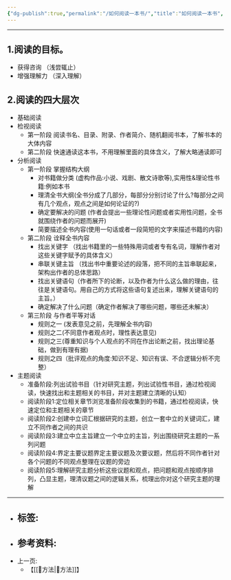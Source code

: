 ```yaml
---
{"dg-publish":true,"permalink":"/如何阅读一本书/","title":"如何阅读一本书","tags":["📥"]}
---
```



---


## 1.阅读的目标。
- 获得咨询     （浅尝辄止）
- 增强理解力    （深入理解）

## 2.阅读的四大层次
- 基础阅读
- 检视阅读
	- 第一阶段  阅读书名、目录、附录、作者简介、随机翻阅书本，了解书本的大体内容
	- 第二阶段  快速通读这本书，不用理解里面的具体含义，了解大略通读即可
- 分析阅读
	- 第一阶段 掌握结构大纲
		- 对书籍做分类 (虚构作品:小说、戏剧、散文诗歌等),实用性&理论性书籍:例如本书
		- 理清全书大纲(全书分成了几部分，每部分分别讨论了什么?每部分之间有几个观点，观点之间是如何论证的?)
		- 确定要解决的问题 (作者会提出一些理论性问题或者实用性问题，全书就围绕作者的问题而展开)
		- 简要描述全书内容(使用一句话或者一段简短的文字来描述书籍的内容)
	- 第二阶段 诠释全书内容
		- 找出关键字  （找出书籍里的一些特殊用词或者专有名词，理解作者对这些关键字赋予的具体含义）
		- 串联关键主旨 （找出书中重要论述的段落，把不同的主旨串联起来，架构出作者的总体思路）
		- 找出关键语句（作者所下的论断，以及作者为什么这么做的理由，往往是关键语句。用自己的方式将这些语句复述出来，理解关键语句的主旨。）
		- 确定解决了什么问题（确定作者解决了哪些问题，哪些还未解决）
	- 第三阶段 与作者平等对话
		- 规则之一 (发表意见之前，先理解全书内容)
		- 规则之二(不同意作者观点时，理性表达意见)
		- 规则之三(尊重知识与个人观点的不同在作出论断之前，找出理论基础，做到有理有据)
		- 规则之四（批评观点的角度:知识不足、知识有误、不合逻辑分析不完整）
- 主题阅读
	- 准备阶段:列出试验书目（针对研究主题，列出试验性书目，通过检视阅读，快速找出和主题相关的书目，并对主题建立清晰的认知）
	- 阅读阶段1:定位相关章节浏览准备阶段收集到的书籍，通过检视阅读，快速定位和主题相关的章节
	- 阅读阶段2:创建中立词汇根据研究的主题，创立一套中立的关键词汇，建立不同作者之间的共识
	- 阅读阶段3:建立中立主旨建立一个中立的主旨，列出围绕研究主题的一系列问题
	- 阅读阶段4:界定主要议题界定主要议题及次要议题，然后将不同作者针对各个问题的不同观点整理在议题的旁边
	- 阅读阶段5:理解研究主题分析这些议题和观点，把问题和观点按顺序排列，凸显主题，理清议题之间的逻辑关系，梳理出你对这个研究主题的理解

---

- 标签: 
	-  
- 参考资料:
	-  
- 上一页:
	-  【[[🥇方法\|🥇方法]]】
